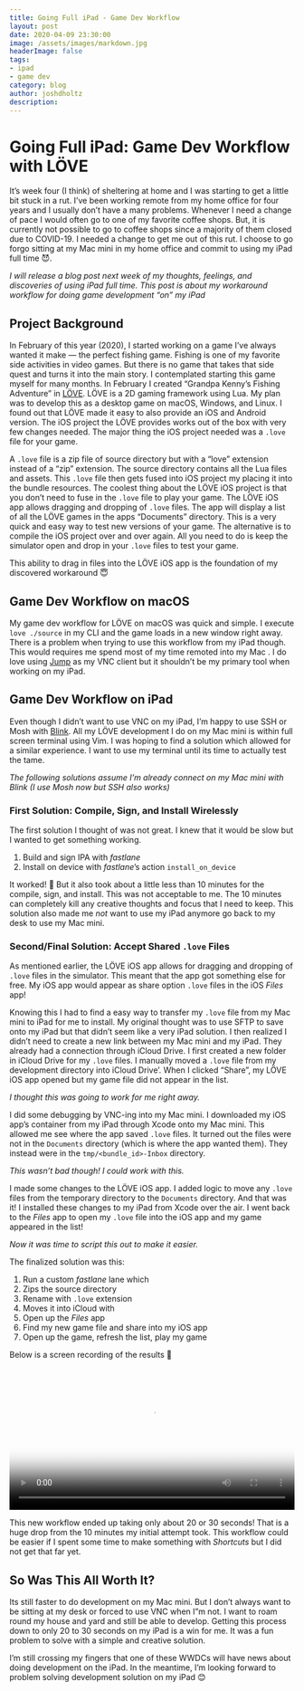 ```yaml
---
title: Going Full iPad - Game Dev Workflow
layout: post
date: 2020-04-09 23:30:00
image: /assets/images/markdown.jpg
headerImage: false
tags:
- ipad
- game dev
category: blog
author: joshdholtz
description: 
---
```


# Going Full iPad: Game Dev Workflow with LÖVE

It’s week four (I think) of sheltering at home and I was starting to get a little bit stuck in a rut. I’ve been working remote from my home office for four years and I usually don’t have a many problems. Whenever I need a change of pace I would often go to one of my favorite coffee shops. But, it is currently not possible to go to coffee shops since a majority of them closed due to COVID-19. I needed a change to get me out of this rut. I choose to go forgo sitting at my Mac mini in my home office and commit to using my iPad full time 😈.

_I will release a blog post next week of my thoughts, feelings, and discoveries of using iPad full time. This post is about my workaround workflow for doing game development “on” my iPad_

## Project Background

In February of this year (2020), I started working on a game I’ve always wanted it make — the perfect fishing game. Fishing is one of my favorite side activities in video games. But there is no game that takes that side quest and turns it into the main story. I contemplated starting this game myself for many months. In February I created “Grandpa Kenny’s Fishing Adventure” in [LÖVE](https://love2d.org). LÖVE is a 2D gaming framework using Lua. My plan was to develop this as a desktop game on macOS, Windows, and Linux. I found out that LÖVE made it easy to also provide an iOS and Android version. The iOS project the LÖVE provides works out of the box with very few changes needed. The major thing the iOS project needed was a `.love` file for your game.

A `.love` file is a zip file of source directory but with a “love” extension instead of a “zip” extension. The source directory contains all the Lua files and assets. This `.love` file then gets fused into iOS project my placing it into the bundle resources. The coolest thing about the LÖVE iOS project is that you don’t need to fuse in the `.love` file to play your game. The LÖVE iOS app allows dragging and dropping of `.love` files. The app will display a list of all the LÖVE games in the apps “Documents” directory. This is a very quick and easy way to test new versions of your game. The alternative is to compile the iOS project over and over again. All you need to do is keep the simulator open and drop in your `.love` files to test your game.

This ability to drag in files into the LÖVE iOS app is the foundation of my discovered workaround 😇

## Game Dev Workflow on macOS

My game dev workflow for LÖVE on macOS was quick and simple. I execute `love ./source` in my CLI and the game loads in a new window right away. There is a problem when trying to use this workflow from my iPad though. This would requires me spend most of my time remoted into my Mac . I do love using [Jump](https://jumpdesktop.com) as my VNC client but it shouldn’t be my primary tool when working on my iPad.

## Game Dev Workflow on iPad

Even though I didn’t want to use VNC on my iPad, I’m happy to use SSH or Mosh with [Blink](https://blink.sh). All my LÖVE development I do on my Mac mini is within full screen terminal using Vim. I was hoping to find a solution which allowed for a similar experience. I want to use my terminal until its time to actually test the tame.

_The following solutions assume I’m already connect on my Mac mini with Blink (I use Mosh now but SSH also works)_

### First Solution: Compile, Sign, and Install Wirelessly

The first solution I thought of was not great. I knew that it would be slow but I wanted to get something working.

1. Build and sign IPA with _fastlane_
2. Install on device with _fastlane_’s action `install_on_device`

It worked! 🥳 But it also took about a little less than 10 minutes for the compile, sign, and install. This was not acceptable to me. The 10 minutes can completely kill any creative thoughts and focus that I need to keep. This solution also made me _not_ want to use my iPad anymore go back to my desk to use my Mac mini.

### Second/Final Solution: Accept Shared `.love` Files

As mentioned earlier, the LÖVE iOS app allows for dragging and dropping of `.love` files in the simulator. This meant that the app got something else for free. My iOS app would appear as share option `.love` files in the iOS _Files_ app!

Knowing this I had to find a easy way to transfer my `.love` file from my Mac mini to iPad for me to install. My original thought was to use SFTP to save onto my iPad but that didn’t seem like a very iPad solution. I then realized I didn’t need to create a new link between my Mac mini and my iPad. They already had a connection through iCloud Drive. I first created a new folder in iCloud Drive for my `.love` files.  I manually moved a `.love` file from my development directory into iCloud Drive’. When I clicked “Share”, my LÖVE iOS app opened but my game file did not appear in the list.

_I thought this was going to work for me right away._

I did some debugging by VNC-ing into my Mac mini. I downloaded my iOS app’s container from my iPad through Xcode onto my Mac mini. This allowed me see where the app saved `.love` files. It turned out the files were not in the `Documents` directory (which is where the app wanted them). They instead were in the `tmp/<bundle_id>-Inbox` directory.

_This wasn’t bad though! I could work with this._

I made some changes to the LÖVE iOS app. I added logic to move any `.love` files from the temporary directory to the `Documents` directory. And that was it! I installed these changes to my iPad from Xcode over the air. I went back to the _Files_ app to open my `.love` file into the iOS app and my game appeared in the list!

_Now it was time to script this out to make it easier._

The finalized solution was this:

1. Run a custom _fastlane_ lane which
  2. Zips the source directory
  3. Rename with `.love` extension
  4. Moves it into iCloud with 
2. Open up the _Files_ app
3. Find my new game file and share into my iOS app
4. Open up the game, refresh the list, play my game

Below is a screen recording of the results 🥰

<video width="100%" poster="/images/love2d_ios_screen_recording_poster.png" controls>
  <source src="/images/love2d_ios_screen_recording.mp4" type="video/mp4">
Your browser does not support the video tag.
</video>



This new workflow ended up taking only about 20 or 30 seconds! That is a huge drop from the 10 minutes my initial attempt took. This workflow could be easier if I spent some time to make something with _Shortcuts_ but I did not get that far yet.

## So Was This All Worth It?

Its still faster to do development on my Mac mini. But I don’t always want to be sitting at my desk or forced to use VNC when I”m not. I want to roam round my house and yard and still be able to develop. Getting this process down to only 20 to 30 seconds on my iPad is a win for me. It was a fun problem to solve with a simple and creative solution.

I’m still crossing my fingers that one of these WWDCs will have news about doing development on the iPad. In the meantime, I’m looking forward to problem solving development solution on my iPad 😊
